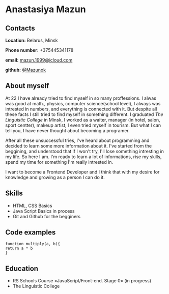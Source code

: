 # Anastasiya Mazun



## Contacts

**Location:** Belarus, Minsk

**Phone number:** +375445341178

**email:** mazun.1999@icloud.com

**github:** [@Mazunok](https://github.com/Mazunok)


## About myself

  At 22 I have already tried to find myself in so many proffessions. I alwas was good at math., physics, computer science(school level), I always was intrested in numbers, and everything is connected with it. But despite all these facts I still tried to find myself in something different. I graduated *The Linguistic College* in Minsk, I worked as a waiter, manager (in hotel, salon, sport centter), makeup artist, I even tried myself in tourism. But what I can tell you, I have never thought about becoming a programer.

  After all these unsuccessful tries, I've heard about programming and decided to learn some more information about it. I've started from the beggining, and understood that if I won't try, I'll lose something intresting in my life. So here I am. I'm ready to learn a lot of informations, rise my skills, spend my time for something I'm really intrested in. 

  I want to become a Frontend Developer and I think that with my desire for knowledge and growing as a person I can do it.

  ## Skills 

  * HTML, CSS Basics 
  * Java Script Basics in process 
  * Git and Github for the begginers

  ## Code examples

  ``` 
  function multiply(a, b){
  return a * b
  }
  ```

  ## Education
  * RS Schools Course «JavaScript/Front-end. Stage 0» (in progress)
  * The Linguistic College 




